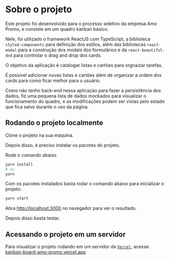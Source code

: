 # Sobre o projeto

Este projeto foi desenvolvido para o processo seletivo da empresa Amo Promo, e consiste em um quadro kanban básico.

Nele, foi utilizado o framework ReactJS com TypeScript, a biblioteca `styled-components` para definição dos estilos, além das bibliotecas `react-modal` para a construção dos modais dos formulários e da `react-beautiful-dnd` para controlar o drag and drop dos cards.

O objetivo da aplicação é catalogar listas e cartões para orgnaizar tarefas.

É possível adicionar novas listas e cartões além de organizar a ordem dos cards para como ficar melhor para o usuário.

Como não tenho back-end nessa aplicação para fazer a persisitência dos dados, fiz uma pequena lista de dados mockados para visualizar o funcionamento do quadro, e as modificações podem ser vistas pelo estado que fica salvo durante o uso da página.

## Rodando o projeto localmente

Clone o projeto na sua máquina.

Depois disso, é preciso instalar os pacotes do projeto.

Rode o comando abaixo

```bash
yarn install
# ou
yarn
```

Com os pacotes instalados basta rodar o comando abaixo para inicializar o projeto:

```bash
yarn start
```

Abra [http://localhost:3000](http://localhost:3000) no navegador para ver o resultado.

Depois disso basta testar.

## Acessando o projeto em um servidor

Para visualizar o projeto rodando em um servidor da [`Vercel`](https://vercel.com/), acesse: [kanban-board-amo-promo.vercel.app](https://kanban-board-amo-promo.vercel.app/)
